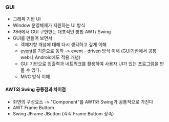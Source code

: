 ### GUI
* 그래픽 기반 UI
* Window 운영체제가 지원하는 UI 방식
* 자바에서 GUI 구현한는 대표적인 방법 AWT/ Swing
* GUI를 만들어 보면서
  * 객체지향 개념에 대해 다시 생각하고 깊게 이해
  * [event](https://github.com/1000004/TIL/blob/main/Swing/Event.md)를 기준으로 동작 -> event - driven 방식 이해 (GUI기반에서 공통 web나 Android에도 적용 개념)
  * GUI 기반으로 입출력과 네트워크를 활용하여 사용자 UI가 있는 프로그램을 만들 수 있다.
  * MVC 방식 이해
#### AWT와 Swing 공통점과 차이점
* 화면의 구성요소 -> "Component"를 AWT와 Swing가 공통적으로 가진다
* AWT Frame Buttom
* Swing JFrame JButton (각각 Frame Buttom 상속)
